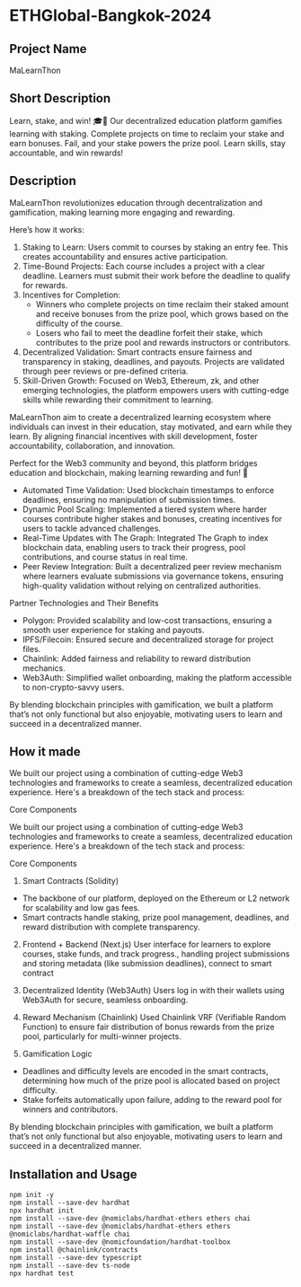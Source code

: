 # ETHGlobal-Bangkok-2024

## Project Name

MaLearnThon

## Short Description

Learn, stake, and win! 🎓💸 
Our decentralized education platform gamifies learning with staking. Complete projects on time to reclaim your stake and earn bonuses. Fail, and your stake powers the prize pool. Learn skills, stay accountable, and win rewards!

## Description

MaLearnThon revolutionizes education through decentralization and gamification, making learning more engaging and rewarding.

Here’s how it works:

1. Staking to Learn:
Users commit to courses by staking an entry fee. This creates accountability and ensures active participation.
2. Time-Bound Projects:
Each course includes a project with a clear deadline. Learners must submit their work before the deadline to qualify for rewards.
3. Incentives for Completion:
    - Winners who complete projects on time reclaim their staked amount and receive bonuses from the prize pool, which grows based on the difficulty of the course.
    - Losers who fail to meet the deadline forfeit their stake, which contributes to the prize pool and rewards instructors or contributors.
4. Decentralized Validation:
Smart contracts ensure fairness and transparency in staking, deadlines, and payouts. Projects are validated through peer reviews or pre-defined criteria.
5. Skill-Driven Growth:
Focused on Web3, Ethereum, zk, and other emerging technologies, the platform empowers users with cutting-edge skills while rewarding their commitment to learning.

MaLearnThon aim to create a decentralized learning ecosystem where individuals can invest in their education, stay motivated, and earn while they learn. By aligning financial incentives with skill development, foster accountability, collaboration, and innovation.

Perfect for the Web3 community and beyond, this platform bridges education and blockchain, making learning rewarding and fun! 🎉

- Automated Time Validation:
Used blockchain timestamps to enforce deadlines, ensuring no manipulation of submission times.
- Dynamic Pool Scaling:
Implemented a tiered system where harder courses contribute higher stakes and bonuses, creating incentives for users to tackle advanced challenges.
- Real-Time Updates with The Graph:
Integrated The Graph to index blockchain data, enabling users to track their progress, pool contributions, and course status in real time.
- Peer Review Integration:
Built a decentralized peer review mechanism where learners evaluate submissions via governance tokens, ensuring high-quality validation without relying on centralized authorities.

Partner Technologies and Their Benefits

- Polygon: Provided scalability and low-cost transactions, ensuring a smooth user experience for staking and payouts.
- IPFS/Filecoin: Ensured secure and decentralized storage for project files.
- Chainlink: Added fairness and reliability to reward distribution mechanics.
- Web3Auth: Simplified wallet onboarding, making the platform accessible to non-crypto-savvy users.

By blending blockchain principles with gamification, we built a platform that’s not only functional but also enjoyable, motivating users to learn and succeed in a decentralized manner.

## How it made

We built our project using a combination of cutting-edge Web3 technologies and frameworks to create a seamless, decentralized education experience. Here's a breakdown of the tech stack and process:

Core Components

We built our project using a combination of cutting-edge Web3 technologies and frameworks to create a seamless, decentralized education experience. Here's a breakdown of the tech stack and process:

Core Components

1. Smart Contracts (Solidity)
* The backbone of our platform, deployed on the Ethereum or L2 network for scalability and low gas fees.
* Smart contracts handle staking, prize pool management, deadlines, and reward distribution with complete transparency.

2. Frontend + Backend (Next.js)
User interface for learners to explore courses, stake funds, and track progress., handling project submissions and storing metadata (like submission deadlines), connect to smart contract

3. Decentralized Identity (Web3Auth)
Users log in with their wallets using Web3Auth for secure, seamless onboarding.

4. Reward Mechanism (Chainlink)
Used Chainlink VRF (Verifiable Random Function) to ensure fair distribution of bonus rewards from the prize pool, particularly for multi-winner projects.

5. Gamification Logic
* Deadlines and difficulty levels are encoded in the smart contracts, determining how much of the prize pool is allocated based on project difficulty.
* Stake forfeits automatically upon failure, adding to the reward pool for winners and contributors.

By blending blockchain principles with gamification, we built a platform that’s not only functional but also enjoyable, motivating users to learn and succeed in a decentralized manner.

## Installation and Usage

```
npm init -y
npm install --save-dev hardhat
npx hardhat init
npm install --save-dev @nomiclabs/hardhat-ethers ethers chai
npm install --save-dev @nomiclabs/hardhat-ethers ethers @nomiclabs/hardhat-waffle chai
npm install --save-dev @nomicfoundation/hardhat-toolbox
npm install @chainlink/contracts
npm install --save-dev typescript
npm install --save-dev ts-node
npx hardhat test
```
